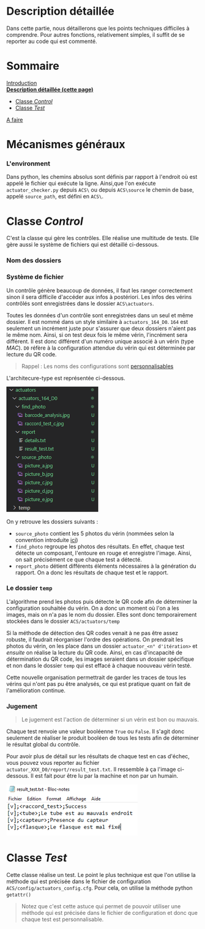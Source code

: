 # Description détaillée
Dans cette partie, nous détaillerons que les points techniques difficiles à comprendre. Pour autres fonctions, relativement simples, il suffit de se reporter au code qui est commenté.

# Sommaire
[Introduction](intro.md)  
[**Description détaillée  (cette page)**](detailed_description.md)  
* [Classe _Control_]()
* [Classe _Test_]()  

[A faire](todo.md)

# Mécanismes généraux
### L'environment
Dans python, les chemins absolus sont définis par rapport à l'endroit où est appelé le fichier qui exécute la ligne. Ainsi,que l'on exécute `actuator_checker.py` depuis `ACS\` ou depuis `ACS\source` le chemin de base, appelé `source_path`, est défini en `ACS\`.  

# Classe _Control_
C'est la classe qui gère les contrôles. Elle réalise une multitude de tests. Elle gère aussi le système de fichiers qui est détaillé ci-dessous.

### Nom des dossiers



### Système de fichier
Un contrôle génère beaucoup de données, il faut les ranger correctement sinon il sera difficile d'accéder aux infos à postériori. Les infos des vérins contrôlés sont enregistrées dans le dossier `ACS\actuators`.  

Toutes les données d'un contrôle sont enregistrées dans un seul et même dossier. Il est nommé dans un style similaire à `actuators_164_D0`. `164` est seulement un incrément juste pour s'assurer que deux dossiers n'aient pas le même nom. Ainsi, si on test deux fois le même vérin, l'incrément sera différent. Il est donc différent d'un numéro unique associé à un vérin (type _MAC_).  `D0` réfère à la configuration attendue du vérin qui est déterminée par lecture du QR code. 

> Rappel : Les noms des configurations sont [personnalisables](intro.md#personaliser-une-configuration)

L'architecure-type est représentée ci-dessous.

![](img/arborescence.png)

On y retrouve les dossiers suivants :
- `source_photo` contient les 5 photos du vérin (nommées selon la convention introduite [ici](intro.md#détermination-de-la-configuration-à-vérifier))
- `find_photo` regroupe les photos des résultats. En effet, chaque test détecte un composant, l'entoure en rouge et enregistre l'image. Ainsi, on sait précisément ce que chaque test a détecté.  
- `report_photo` détient différents éléments nécessaires à la génération du rapport. On a donc les résultats de chaque test et le rapport.

### Le dossier `temp`
L'algorithme prend les photos puis détecte le QR code afin de déterminer la configuration souhaitée du vérin. On a donc un moment où l'on a les images, mais on n'a pas le nom du dossier. Elles sont donc temporairement stockées dans le dossier `ACS/actuators/temp`  

Si la méthode de détection des QR codes venait à ne pas être assez robuste, il faudrait réorganiser l'ordre des opérations. On prendrait les photos du vérin, on les place dans un dossier `actuator_<n° d'itération>` et _ensuite_ on réalise la lecture du QR code. Ainsi, en cas d'incapacité de détermination du QR code, les images seraient dans un dossier spécifique et non dans le dossier `temp` qui est effacé à chaque noouveau vérin testé.  

Cette nouvelle organisation permettrait de garder les traces de tous les vérins qui n'ont pas pu être analysés, ce qui est pratique quant on fait de l'amélioration continue.  

### Jugement
> Le jugement est l'action de déterminer si un vérin est bon ou mauvais.  

Chaque test renvoie une valeur booléenne `True` ou `False`. Il s'agit donc seulement de réaliser le produit booléen de tous les tests afin de déterminer le résultat global du contrôle.

Pour avoir plus de détail sur les résultats de chaque test en cas d'échec, vous pouvez vous reporter au fichier `actuator_XXX_D0/report/result_test.txt`. Il ressemble à ça l'image ci-dessous. Il est fait pour être lu par la machine et non par un humain.

![](img/result_test.png)

# Classe _Test_
Cette classe réalise un test. Le point le plus technique est que l'on utilise la méthode qui est précisée dans le fichier de configuration `ACS/config/actuators_config.cfg`. Pour cela, on utilise la méthode python `getattr()`

> Notez que c'est cette astuce qui permet de pouvoir utiliser une méthode qui est précisée dans le fichier de configuration et donc que chaque test est personnalisable.